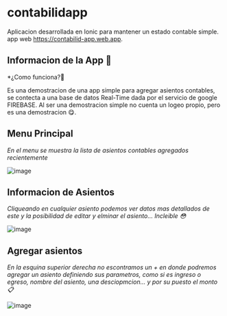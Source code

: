 # contabilidapp

Aplicacion desarrollada en Ionic para mantener un estado contable simple. app web https://contabilid-app.web.app.

## Informacion de la App 🚀

*¿Como funciona?🤔

Es una demostracion de una app simple para agregar asientos contables, se contecta a una base de datos Real-Time dada por el servicio de google FIREBASE.
Al ser una demostracion simple no cuenta un logeo propio, pero es una demostracion 😋.

## Menu Principal
_En el menu se muestra la lista de asientos contables agregados recientemente_

![image](https://user-images.githubusercontent.com/36265003/111327213-f40b9100-864b-11eb-8ffd-8c2ebd5b12e9.png)

## Informacion de Asientos
_Cliqueando en cualquier asiento podemos ver datos mas detallados de este y la posibilidad de editar y elminar el asiento... Incleible 😳_

![image](https://user-images.githubusercontent.com/36265003/111328311-e4d91300-864c-11eb-978d-40dc5a9a3266.png)


## Agregar asientos
_En la esquina superior derecha no escontramos un + en donde podremos agregar un asiento definiendo sus parametros, como si es ingreso o egreso, nombre del asiento, una desciopmcion... y por su puesto el monto📋_

![image](https://user-images.githubusercontent.com/36265003/111328700-3c777e80-864d-11eb-96e0-24f6d9e5535b.png)

